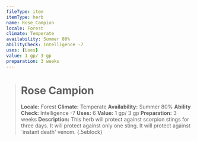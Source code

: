 ```yaml
---
fileType: item
itemType: herb
name: Rose_Campion
locale: Forest
climate: Temperate
availability: Summer 80%
abilityCheck: Intelligence -7
uses: {Uses}
value: 1 gp/ 3 gp
preparation: 3 weeks
---
```

>#  Rose Campion
>
> **Locale:** Forest
> **Climate:** Temperate
> **Availability:** Summer 80%
> **Ability Check:** Intelligence -7
> **Uses:** 6
> **Value:** 1 gp/ 3 gp
> **Preparation:** 3 weeks
> **Description:** This herb will protect against scorpion stings for three days. It will protect against only one sting. It will protect against `instant death' venom.
{.5eblock}

